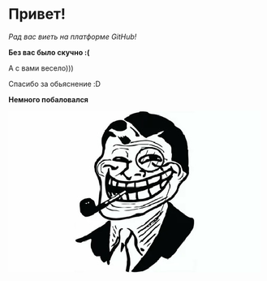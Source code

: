 # Привет!

*Рад вас виеть на платформе GitHub!*

__Без вас было скучно :(__

А с вами весело)))

Спасибо за обьяснение :D

**Немного побаловался**

![Должен быть мем](mem.jpg) 